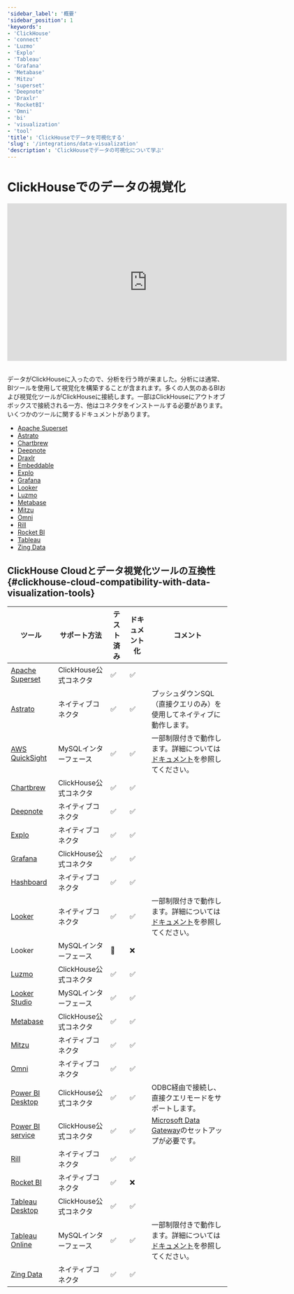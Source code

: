 ```yaml
---
'sidebar_label': '概要'
'sidebar_position': 1
'keywords':
- 'ClickHouse'
- 'connect'
- 'Luzmo'
- 'Explo'
- 'Tableau'
- 'Grafana'
- 'Metabase'
- 'Mitzu'
- 'superset'
- 'Deepnote'
- 'Draxlr'
- 'RocketBI'
- 'Omni'
- 'bi'
- 'visualization'
- 'tool'
'title': 'ClickHouseでデータを可視化する'
'slug': '/integrations/data-visualization'
'description': 'ClickHouseでデータの可視化について学ぶ'
---
```





# ClickHouseでのデータの視覚化

<div class='vimeo-container'>
<iframe
   src="https://player.vimeo.com/video/754460217?h=3dcae2e1ca"
   width="640"
   height="360"
   frameborder="0"
   allow="autoplay; fullscreen; picture-in-picture"
   allowfullscreen>
</iframe>
</div>

<br/>

データがClickHouseに入ったので、分析を行う時が来ました。分析には通常、BIツールを使用して視覚化を構築することが含まれます。多くの人気のあるBIおよび視覚化ツールがClickHouseに接続します。一部はClickHouseにアウトオブボックスで接続される一方、他はコネクタをインストールする必要があります。いくつかのツールに関するドキュメントがあります。

- [Apache Superset](./superset-and-clickhouse.md)
- [Astrato](./astrato-and-clickhouse.md)
- [Chartbrew](./chartbrew-and-clickhouse.md)
- [Deepnote](./deepnote.md)
- [Draxlr](./draxlr-and-clickhouse.md)
- [Embeddable](./embeddable-and-clickhouse.md)
- [Explo](./explo-and-clickhouse.md)
- [Grafana](./grafana/index.md)
- [Looker](./looker-and-clickhouse.md)
- [Luzmo](./luzmo-and-clickhouse.md)
- [Metabase](./metabase-and-clickhouse.md)
- [Mitzu](./mitzu-and-clickhouse.md)
- [Omni](./omni-and-clickhouse.md)
- [Rill](https://docs.rilldata.com/reference/olap-engines/clickhouse)
- [Rocket BI](./rocketbi-and-clickhouse.md)
- [Tableau](./tableau/tableau-and-clickhouse.md)
- [Zing Data](./zingdata-and-clickhouse.md)

## ClickHouse Cloudとデータ視覚化ツールの互換性 {#clickhouse-cloud-compatibility-with-data-visualization-tools}

| ツール                                                                           | サポート方法                     | テスト済み | ドキュメント化 | コメント                                                                                                                                    |
|--------------------------------------------------------------------------------|----------------------------------|------------|----------------|---------------------------------------------------------------------------------------------------------------------------------------------|
| [Apache Superset](./superset-and-clickhouse.md)       | ClickHouse公式コネクタ         | ✅          | ✅              |                                                                                                                                             |
| [Astrato](./astrato-and-clickhouse.md)       | ネイティブコネクタ             | ✅          | ✅              | プッシュダウンSQL（直接クエリのみ）を使用してネイティブに動作します。                                                                          |
| [AWS QuickSight](./quicksight-and-clickhouse.md)    | MySQLインターフェース           | ✅          | ✅              | 一部制限付きで動作します。詳細については[ドキュメント](./quicksight-and-clickhouse.md)を参照してください。                               |
| [Chartbrew](./chartbrew-and-clickhouse.md)          | ClickHouse公式コネクタ         | ✅          | ✅              |                                                                                                                                             |
| [Deepnote](./deepnote.md)                              | ネイティブコネクタ             | ✅          | ✅              |                                                                                                                                             |
| [Explo](./explo-and-clickhouse.md)                    | ネイティブコネクタ             | ✅          | ✅              |                                                                                                                                             |
| [Grafana](./grafana/index.md)                          | ClickHouse公式コネクタ         | ✅          | ✅              |                                                                                                                                             |
| [Hashboard](./hashboard-and-clickhouse.md)           | ネイティブコネクタ             | ✅          | ✅              |                                                                                                                                             |
| [Looker](./looker-and-clickhouse.md)                   | ネイティブコネクタ             | ✅          | ✅              | 一部制限付きで動作します。詳細については[ドキュメント](./looker-and-clickhouse.md)を参照してください。                                     |
| Looker                                                                 | MySQLインターフェース           | 🚧          | ❌              |                                                                                                                                             |
| [Luzmo](./luzmo-and-clickhouse.md)                     | ClickHouse公式コネクタ         | ✅          | ✅              |                                                                                                                                             |
| [Looker Studio](./looker-studio-and-clickhouse.md)    | MySQLインターフェース           | ✅          | ✅              |                                                                                                                                             |
| [Metabase](./metabase-and-clickhouse.md)               | ClickHouse公式コネクタ         | ✅          | ✅              |                                                                                                                                             |
| [Mitzu](./mitzu-and-clickhouse.md)                     | ネイティブコネクタ             | ✅          | ✅              |                                                                                                                                             |
| [Omni](./omni-and-clickhouse.md)                       | ネイティブコネクタ             | ✅          | ✅              |                                                                                                                                             |
| [Power BI Desktop](./powerbi-and-clickhouse.md)        | ClickHouse公式コネクタ         | ✅          | ✅              | ODBC経由で接続し、直接クエリモードをサポートします。                                                                                    |
| [Power BI service](/integrations/powerbi#power-bi-service) | ClickHouse公式コネクタ         | ✅          | ✅              | [Microsoft Data Gateway](https://learn.microsoft.com/en-us/power-bi/connect-data/service-gateway-custom-connectors)のセットアップが必要です。 |
| [Rill](https://docs.rilldata.com/reference/olap-engines/clickhouse)          | ネイティブコネクタ             | ✅          | ✅              |                                                                                                                                             |
| [Rocket BI](./rocketbi-and-clickhouse.md)             | ネイティブコネクタ             | ✅          | ❌              |                                                                                                                                             |
| [Tableau Desktop](./tableau/tableau-and-clickhouse.md) | ClickHouse公式コネクタ         | ✅          | ✅              |                                                                                                                                             |
| [Tableau Online](./tableau/tableau-online-and-clickhouse.md) | MySQLインターフェース           | ✅          | ✅              | 一部制限付きで動作します。詳細については[ドキュメント](./tableau/tableau-online-and-clickhouse.md)を参照してください。                   |
| [Zing Data](./zingdata-and-clickhouse.md)             | ネイティブコネクタ             | ✅          | ✅              |                                                                                                                                             |
